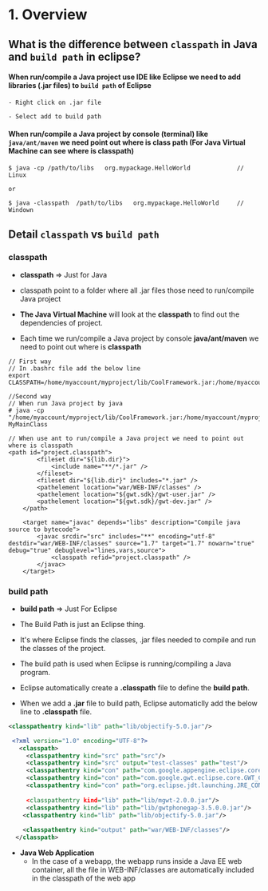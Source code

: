 # 1. Overview

## What is the difference between `classpath` in Java and `build path` in eclipse?

#### When run/compile a Java project use IDE like Eclipse we need to add libraries (.jar files) to `build path` of Eclipse

```
- Right click on .jar file

- Select add to build path
```


#### When run/compile a Java project by console (terminal) like `java/ant/maven` we need point out where is class path (For Java Virtual Machine can see where is classpath)

```
$ java -cp /path/to/libs   org.mypackage.HelloWorld             // Linux

or

$ java -classpath  /path/to/libs   org.mypackage.HelloWorld     // Windown
```

## Detail `classpath` vs `build path`

### classpath
  - **classpath**  => Just for Java
    
  - classpath point to a folder where all .jar files those need to run/compile Java project
    
  - **The Java Virtual Machine** will look at the **classpath** to find out the dependencies of project.
  
  - Each time we run/compile a Java project by console **java/ant/maven** we need to point out where is **classpath**
  
```
// First way
// In .bashrc file add the below line
export CLASSPATH=/home/myaccount/myproject/lib/CoolFramework.jar:/home/myaccount/myproject/output/

```

```
//Second way
// When run Java project by java
# java -cp "/home/myaccount/myproject/lib/CoolFramework.jar:/home/myaccount/myproject/output/"  MyMainClass

```

```
// When use ant to run/compile a Java project we need to point out where is classpath
<path id="project.classpath">
		<fileset dir="${lib.dir}">
			<include name="**/*.jar" />
		</fileset>
		<fileset dir="${lib.dir}" includes="*.jar" />
		<pathelement location="war/WEB-INF/classes" />
		<pathelement location="${gwt.sdk}/gwt-user.jar" />
		<pathelement location="${gwt.sdk}/gwt-dev.jar" />
	</path>
	
	<target name="javac" depends="libs" description="Compile java source to bytecode">
		<javac srcdir="src" includes="**" encoding="utf-8" destdir="war/WEB-INF/classes" source="1.7" target="1.7" nowarn="true" debug="true" debuglevel="lines,vars,source">
			<classpath refid="project.classpath" />
		</javac>
	</target>
```
    

### build path

  - **build path**  => Just For Eclipse
    
  - The Build Path is just an Eclipse thing.
    
  - It's where Eclipse finds the classes, .jar files needed to compile and run the classes of the project.
    
  - The build path is used when Eclipse is running/compiling a Java program.
    
  - Eclipse automatically create a **.classpath** file to define the **build path**.
    
  - When we add a **.jar** file to build path, Eclipse automaticlly add the below line to **.classpath** file.

```xml
<classpathentry kind="lib" path="lib/objectify-5.0.jar"/>
```

```xml
 <?xml version="1.0" encoding="UTF-8"?> 
   <classpath> 
     <classpathentry kind="src" path="src"/> 
     <classpathentry kind="src" output="test-classes" path="test"/> 
     <classpathentry kind="con" path="com.google.appengine.eclipse.core.GAE_CONT    AINER"/> 
     <classpathentry kind="con" path="com.google.gwt.eclipse.core.GWT_CONTAINER"    /> 
     <classpathentry kind="con" path="org.eclipse.jdt.launching.JRE_CONTAINER"/
     
     <classpathentry kind="lib" path="lib/mgwt-2.0.0.jar"/> 
     <classpathentry kind="lib" path="lib/gwtphonegap-3.5.0.0.jar"/> 
    <classpathentry kind="lib" path="lib/objectify-5.0.jar"/> 
    
    <classpathentry kind="output" path="war/WEB-INF/classes"/> 
  </classpath>
```
    
  - **Java Web Application**
    - In the case of a webapp, the webapp runs inside a Java EE web container, all the file in WEB-INF/classes are automatically included in the classpath of the web app
